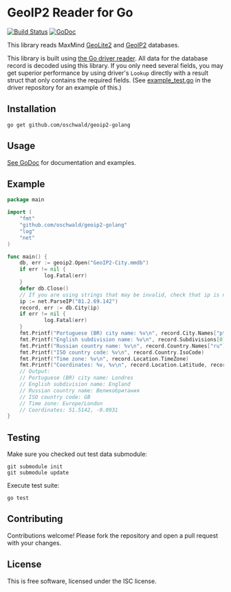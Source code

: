 # GeoIP2 Reader for Go #

[![Build Status](https://travis-ci.org/oschwald/geoip2-golang.png?branch=master)](https://travis-ci.org/oschwald/geoip2-golang)
[![GoDoc](https://godoc.org/github.com/oschwald/geoip2-golang?status.png)](https://godoc.org/github.com/oschwald/geoip2-golang)

This library reads MaxMind [GeoLite2](http://dev.maxmind.com/geoip/geoip2/geolite2/)
and [GeoIP2](http://www.maxmind.com/en/geolocation_landing) databases.

This library is built using
[the Go driver reader](https://github.com/cc14514/go-geoip2/driver).
All data for the database record is decoded using this library. If you only
need several fields, you may get superior performance by using driver's
`Lookup` directly with a result struct that only contains the required fields.
(See [example_test.go](https://github.com/cc14514/go-geoip2/driver/blob/master/example_test.go)
in the driver repository for an example of this.)

## Installation ##

```
go get github.com/oschwald/geoip2-golang
```

## Usage ##

[See GoDoc](http://godoc.org/github.com/oschwald/geoip2-golang) for
documentation and examples.

## Example ##

```go
package main

import (
    "fmt"
    "github.com/oschwald/geoip2-golang"
    "log"
    "net"
)

func main() {
    db, err := geoip2.Open("GeoIP2-City.mmdb")
    if err != nil {
            log.Fatal(err)
    }
    defer db.Close()
    // If you are using strings that may be invalid, check that ip is not nil
    ip := net.ParseIP("81.2.69.142")
    record, err := db.City(ip)
    if err != nil {
            log.Fatal(err)
    }
    fmt.Printf("Portuguese (BR) city name: %v\n", record.City.Names["pt-BR"])
    fmt.Printf("English subdivision name: %v\n", record.Subdivisions[0].Names["en"])
    fmt.Printf("Russian country name: %v\n", record.Country.Names["ru"])
    fmt.Printf("ISO country code: %v\n", record.Country.IsoCode)
    fmt.Printf("Time zone: %v\n", record.Location.TimeZone)
    fmt.Printf("Coordinates: %v, %v\n", record.Location.Latitude, record.Location.Longitude)
    // Output:
    // Portuguese (BR) city name: Londres
    // English subdivision name: England
    // Russian country name: Великобритания
    // ISO country code: GB
    // Time zone: Europe/London
    // Coordinates: 51.5142, -0.0931
}
```

## Testing ##

Make sure you checked out test data submodule:

```
git submodule init
git submodule update
```

Execute test suite:

```
go test
```

## Contributing ##

Contributions welcome! Please fork the repository and open a pull request
with your changes.

## License ##

This is free software, licensed under the ISC license.

